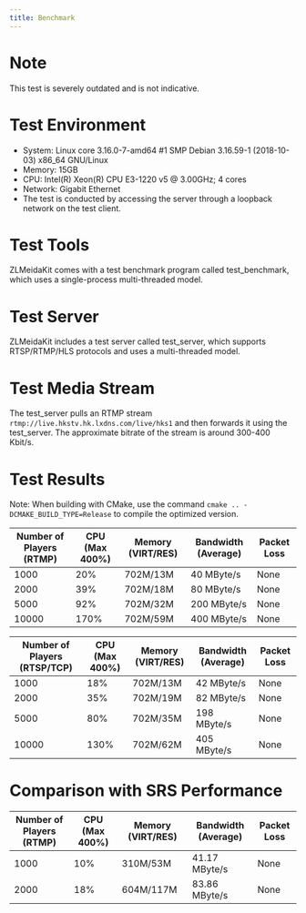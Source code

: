 ```yaml
---
title: Benchmark
---
```

# Note
This test is severely outdated and is not indicative.

# Test Environment
- System: Linux core 3.16.0-7-amd64 #1 SMP Debian 3.16.59-1 (2018-10-03) x86_64 GNU/Linux
- Memory: 15GB
- CPU: Intel(R) Xeon(R) CPU E3-1220 v5 @ 3.00GHz; 4 cores
- Network: Gigabit Ethernet
- The test is conducted by accessing the server through a loopback network on the test client.

# Test Tools
ZLMeidaKit comes with a test benchmark program called test_benchmark, which uses a single-process multi-threaded model.

# Test Server
ZLMeidaKit includes a test server called test_server, which supports RTSP/RTMP/HLS protocols and uses a multi-threaded model.

# Test Media Stream
The test_server pulls an RTMP stream `rtmp://live.hkstv.hk.lxdns.com/live/hks1` and then forwards it using the test_server. The approximate bitrate of the stream is around 300-400 Kbit/s.

# Test Results

Note: When building with CMake, use the command `cmake .. -DCMAKE_BUILD_TYPE=Release` to compile the optimized version.

| Number of Players (RTMP) | CPU (Max 400%) | Memory (VIRT/RES) | Bandwidth (Average) | Packet Loss |
| --- | --- | --- | --- | --- |
| 1000 | 20% | 702M/13M | 40 MByte/s | None |
| 2000 | 39% | 702M/18M | 80 MByte/s | None |
| 5000 | 92% | 702M/32M | 200 MByte/s | None |
| 10000 | 170% | 702M/59M | 400 MByte/s | None |

| Number of Players (RTSP/TCP) | CPU (Max 400%) | Memory (VIRT/RES) | Bandwidth (Average) | Packet Loss |
| --- | --- | --- | --- | --- |
| 1000 | 18% | 702M/13M | 42 MByte/s | None |
| 2000 | 35% | 702M/19M | 82 MByte/s | None |
| 5000 | 80% | 702M/35M | 198 MByte/s | None |
| 10000 | 130% | 702M/62M | 405 MByte/s | None |

# Comparison with SRS Performance
| Number of Players (RTMP) | CPU (Max 400%) | Memory (VIRT/RES) | Bandwidth (Average) | Packet Loss |
| --- | --- | --- | --- | --- |
| 1000 | 10% | 310M/53M | 41.17 MByte/s | None |
| 2000 | 18% | 604M/117M | 83.86 MByte/s | None |
